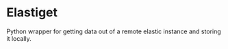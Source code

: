 # Elastiget

Python wrapper for getting data out of a remote elastic instance and storing it locally.  
